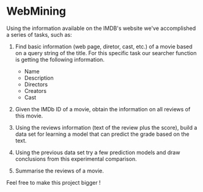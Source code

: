 # WebMining

Using the information available on the IMDB's website we've accomplished a series of tasks, such as:

1) Find basic information (web page, diretor, cast, etc.) of a movie based on a query string of the title.
   For this specific task our searcher function is getting the following information.

	- Name
	- Description
	- Directors
	- Creators
	- Cast

2) Given the IMDb ID of a movie, obtain the information on all reviews of this movie.

3) Using the reviews information (text of the review plus the score), build a data set for learning a model that can predict the grade based on the text.

4) Using the previous data set try a few prediction models and draw conclusions from this experimental comparison.

5) Summarise the reviews of a movie.


Feel free to make this project bigger !
